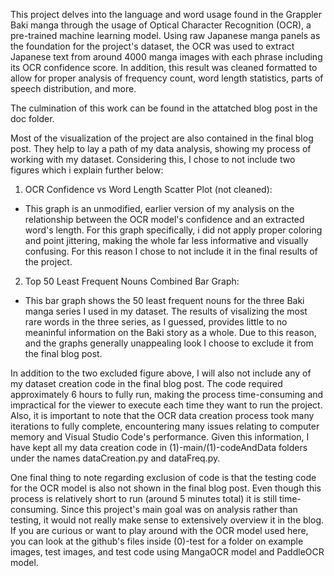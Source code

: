 This project delves into the language and word usage found in the Grappler Baki manga through the usage of Optical Character Recognition (OCR), a pre-trained machine learning model. Using raw Japanese manga panels as the foundation for the project's dataset, the OCR was used to extract Japanese text from around 4000 manga images with each phrase including its OCR confidence score. In addition, this result was cleaned formatted to allow for proper analysis of frequency count, word length statistics, parts of speech distribution, and more. 

The culmination of this work can be found in the attatched blog post in the doc folder.

Most of the visualization of the project are also contained in the final blog post. They help to lay a path of my data analysis, showing my process of working with my dataset. Considering this, I chose to not include two figures which i explain further below:

1. OCR Confidence vs Word Length Scatter Plot (not cleaned):
- This graph is an unmodified, earlier version of my analysis on the relationship between the OCR model's confidence and an extracted word's length. For this graph specifically, i did not apply proper coloring and point jittering, making the whole far less informative and visually confusing. For this reason I chose to not include it in the final results of the project.

2. Top 50 Least Frequent Nouns Combined Bar Graph:
- This bar graph shows the 50 least frequent nouns for the three Baki manga series I used in my dataset. The results of visalizing the most rare words in the three series, as I guessed, provides little to no meaninful information on the Baki story as a whole. Due to this reason, and the graphs generally unappealing look I choose to exclude it from the final blog post.

In addition to the two excluded figure above, I will also not include any of my dataset creation code in the final blog post. The code required approximately 6 hours to fully run, making the process time-consuming and impractical for the viewer to execute each time they want to run the project. Also, it is important to note that the OCR data creation process took many iterations to fully complete, encountering many issues relating to computer memory and Visual Studio Code's performance. Given this information, I have kept all my data creation code in (1)-main/(1)-codeAndData folders under the names dataCreation.py and dataFreq.py.

One final thing to note regarding exclusion of code is that the testing code for the OCR model is also not shown in the final blog post. Even though this process is relatively short to run (around 5 minutes total) it is still time-consuming. Since this project's main goal was on analysis rather than testing, it would not really make sense to extensively overview it in the blog. If you are curious or want to play around with the OCR model used here, you can look at the github's files inside (0)-test for a folder on example images, test images, and test code using MangaOCR model and PaddleOCR model.